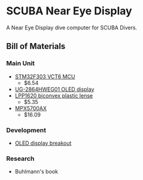 # SCUBA Near Eye Display

A Near Eye Display dive computer for SCUBA Divers.

## Bill of Materials

### Main Unit
- [STM32F303 VCT6 MCU](http://www.digikey.com/product-detail/en/stmicroelectronics/STM32F303VCT6/497-13233-ND/3598127)
    - $6.54
- [UG-2864HWEG01 OLED display](https://cdn-shop.adafruit.com/datasheets/UG-2864HSWEG01.pdf)
- [LPP1620 biconvex plastic lense](http://www.knightoptical.com/stock/optical-components/uvvisnir-optics/lenses/plastic-lenses/plastic-lenses-singlets/plastic-lens-1600mm-dia-2000mm-fl-biconvex/)
    - $5.35
- [MPX5700AX](http://www.digikey.com/product-search/en?mpart=MPX5700AP&vendor=375)
    - $16.09

### Development
- [OLED display breakout](http://www.digikey.com/product-detail/en/adafruit-industries-llc/326/1528-1220-ND/5353680)

### Research
- Buhlmann's book
